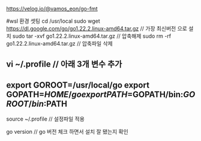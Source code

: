 
https://velog.io/@vamos_eon/go-fmt

#wsl 환경 셋팅
cd /usr/local
sudo wget https://dl.google.com/go/go1.22.2.linux-amd64.tar.gz // 가장 최신버전 으로 설치
sudo tar -xvf go1.22.2.linux-amd64.tar.gz        // 압축해제
sudo rm -rf go1.22.2.linux-amd64.tar.gz          // 압축파일 삭제

vi ~/.profile    // 아래 3개 변수 추가
---------------------------------
export GOROOT=/usr/local/go
export GOPATH=$HOME/go
export PATH=$GOPATH/bin:$GOROOT/bin:$PATH
---------------------------------
source ~/.profile  // 설정파일 적용

go version     // go 버전 체크 하면서 설치 잘 됐는지 확인

